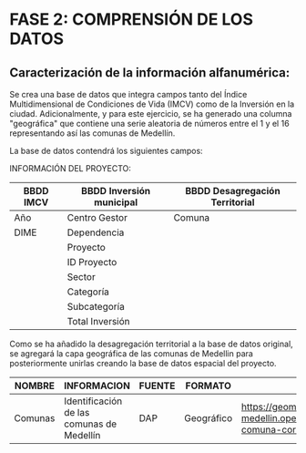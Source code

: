 # FASE 2: COMPRENSIÓN DE LOS DATOS
## Caracterización de la información alfanumérica:
Se crea una base de datos que integra campos tanto del Índice Multidimensional de Condiciones de Vida (IMCV) como de la Inversión en la ciudad. 
Adicionalmente, y para este ejercicio, se ha generado una columna "geográfica" que contiene una serie aleatoria de números entre el 1 y el 16 representando así las comunas de Medellín. 

La base de datos contendrá los siguientes campos: 

INFORMACIÓN DEL PROYECTO:

|BBDD IMCV |BBDD Inversión municipal|BBDD Desagregación Territorial|
|-----|-----|-----|
|Año|Centro Gestor|Comuna|
|DIME|Dependencia||
||Proyecto||
||ID Proyecto||
||Sector||
||Categoría||
||Subcategoría||
||Total Inversión||

Como se ha añadido la desagregación territorial a la base de datos original, se agregará la capa geográfica de las comunas de Medellin para posteriormente unirlas creando la base de datos espacial del proyecto.

|NOMBRE |INFORMACION|FUENTE|FORMATO|DESCARGA INFORMACIÓN|
|-----|-----|-----|-----|-----|
|Comunas|Identificación de las comunas de Medellín|DAP|Geográfico|https://geomedellin-m-medellin.opendata.arcgis.com/datasets/l%C3%ADmite-comuna-corregimiento|
